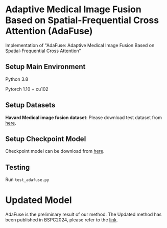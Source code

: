 # Adaptive Medical Image Fusion Based on Spatial-Frequential Cross Attention (AdaFuse)

Implementation of "AdaFuse: Adaptive Medical Image Fusion Based on Spatial-Frequential Cross Attention"

## Setup Main Environment
Python 3.8

Pytorch 1.10 + cu102

## Setup Datasets
**Havard Medical image fusion dataset**: Please download test dataset from [here](https://github.com/xianming-gu/Havard-Medical-Image-Fusion-Datasets).

## Setup Checkpoint Model
Checkpoint model can be download from [here](https://pan.baidu.com/s/1imC2znDl_Ih1JhUrzUWBsA?pwd=g2xl).

## Testing
Run `test_adafuse.py`

# Updated Model
AdaFuse is the preliminary result of our method. The Updated method has been published in BSPC2024, please refer to the [link](https://github.com/xianming-gu/ASFE-Fusion).
